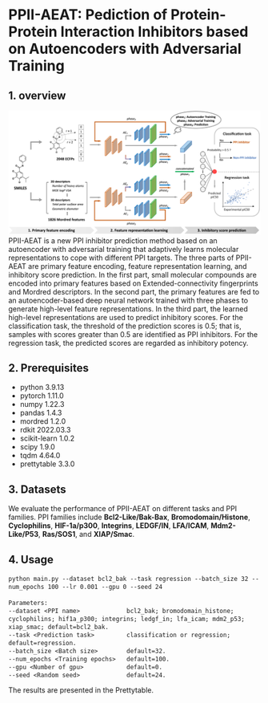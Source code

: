 # PPII-AEAT: Pediction of Protein-Protein Interaction Inhibitors based on Autoencoders with Adversarial Training

## 1. overview
![image](https://github.com/1zzt/PPII-AEAT/raw/main/overview.jpg)
PPII-AEAT is a new PPI inhibitor prediction method based on an autoencoder with adversarial training that adaptively learns molecular representations to cope with different PPI targets. The three parts of PPII-AEAT are primary feature encoding, feature representation learning, and inhibitory score prediction. In the first part, small molecular compounds are encoded into primary features based on Extended-connectivity fingerprints and Mordred descriptors. In the second part, the primary features are fed to an autoencoder-based deep neural network trained with three phases to generate high-level feature representations. In the third part, the learned high-level representations are used to predict inhibitory scores. For the classification task, the threshold of the prediction scores is 0.5; that is, samples with scores greater than 0.5 are identified as PPI inhibitors. For the regression task, the predicted scores are regarded as inhibitory potency.

## 2. Prerequisites
- python 3.9.13
- pytorch 1.11.0
- numpy 1.22.3
- pandas 1.4.3
- mordred 1.2.0
- rdkit 2022.03.3
- scikit-learn 1.0.2
- scipy 1.9.0
- tqdm 4.64.0
- prettytable 3.3.0

## 3. Datasets
We evaluate the performance of PPII-AEAT on different tasks and PPI families. 
PPI families include **Bcl2-Like/Bak-Bax**, **Bromodomain/Histone**, **Cyclophilins**, **HIF-1a/p300**, **Integrins**, **LEDGF/IN**, **LFA/ICAM**, **Mdm2-Like/P53**, **Ras/SOS1**, and **XIAP/Smac**.

## 4. Usage
```
python main.py --dataset bcl2_bak --task regression --batch_size 32 --num_epochs 100 --lr 0.001 --gpu 0 --seed 24

Parameters:
--dataset <PPI name>             bcl2_bak; bromodomain_histone; cyclophilins; hif1a_p300; integrins; ledgf_in; lfa_icam; mdm2_p53; xiap_smac; default=bcl2_bak.
--task <Prediction task>         classification or regression; default=regression.
--batch_size <Batch size>        default=32.
--num_epochs <Training epochs>   default=100.
--gpu <Number of gpu>            default=0.
--seed <Random seed>             default=24.

```
The results are presented in the Prettytable.
